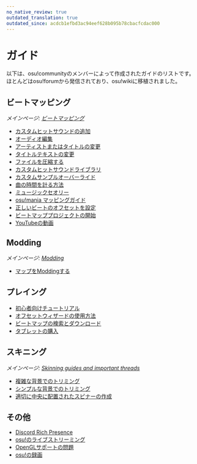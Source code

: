 ```yaml
---
no_native_review: true
outdated_translation: true
outdated_since: acdcb1efbd3ac94eef628b095b78cbacfcdac000
---
```


# ガイド

以下は、osu!communityのメンバーによって作成されたガイドのリストです。ほとんどはosu!forumから発信されており、osu!wikiに移植されました。

## ビートマッピング

*メインページ: [ビートマッピング](/wiki/Beatmapping)*

- [カスタムヒットサウンドの追加](Using_custom_hitsounds)
- [オーディオ編集](Audio_Editing)
- [アーティストまたはタイトルの変更](Changing_the_Artist_or_Title)
- [タイトルテキストの変更](/wiki/Beatmap/Title_text#changing-title-text)
- [ファイルを圧縮する](Compressing_files)
- [カスタムヒットサウンドライブラリ](Custom_Hitsound_Library)
- [カスタムサンプルオーバーライド](Custom_Sample_Overrides)
- [曲の時間を計る方法](How_to_Time_Songs)
- [ミュージックセオリー](/wiki/Music_theory)
- [osu!mania マッピングガイド](osu!mania_Mapping_Guide)
- [正しいビートのオフセットを設定](Setting_the_Offset_on_the_Correct_Beat)
- [ビートマッププロジェクトの開始](Starting_a_Beatmap_Project)
- [YouTubeの動画](Videos_from_YouTube)

## Modding

*メインページ: [Modding](/wiki/Modding)*

- [マップをModdingする](Getting_Your_Map_Modded)

## プレイング

- [初心者向けチュートリアル](Beginner's_Tutorial)
- [オフセットウィザードの使用方法](How_to_Use_the_Offset_Wizard)
- [ビートマップの検索とダウンロード](Searching_and_Downloading_Beatmaps)
- [タブレットの購入](Tablet_Purchase)

## スキニング

*メインページ: [Skinning guides and important threads](/wiki/Skinning/Guides_and_important_threads)*

- [複雑な背景でのトリミング](Cropping_with_Complex_Backgrounds)
- [シンプルな背景でのトリミング](Cropping_with_Simple_Backgrounds)
- [適切に中央に配置されたスピナーの作成](Making_Properly_Centred_Spinners)

## その他

- [Discord Rich Presence](Discord_Rich_Presence)
- [osu!のライブストリーミング](Livestreaming_osu!)
- [OpenGLサポートの問題](OpenGL_Support_Issues)
- [osu!の録画](Recording_osu!)
